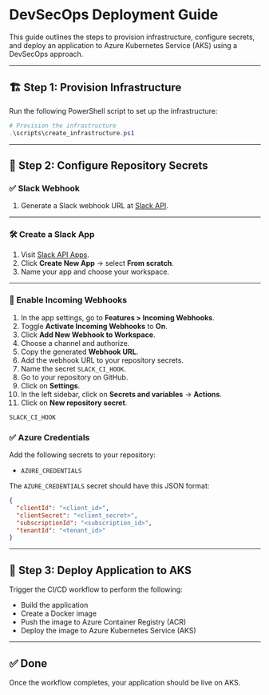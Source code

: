 # DevSecOps Deployment Guide

This guide outlines the steps to provision infrastructure, configure secrets, and deploy an application to Azure Kubernetes Service (AKS) using a DevSecOps approach.

---

## 🏗️ Step 1: Provision Infrastructure

Run the following PowerShell script to set up the infrastructure:

```powershell
# Provision the infrastructure
.\scripts\create_infrastructure.ps1
```

---

## 🔐 Step 2: Configure Repository Secrets

### ✅ Slack Webhook

1. Generate a Slack webhook URL at [Slack API](https://api.slack.com/messaging/webhooks).

---

### 🛠️ Create a Slack App

1. Visit [Slack API Apps](https://api.slack.com/apps).
2. Click **Create New App** → select **From scratch**.
3. Name your app and choose your workspace.

---

### 🔌 Enable Incoming Webhooks

1. In the app settings, go to **Features > Incoming Webhooks**.
2. Toggle **Activate Incoming Webhooks** to **On**.
3. Click **Add New Webhook to Workspace**.
4. Choose a channel and authorize.
5. Copy the generated **Webhook URL**.
6. Add the webhook URL to your repository secrets.
7. Name the secret `SLACK_CI_HOOK`.
8. Go to your repository on GitHub.
9. Click on **Settings**.
10. In the left sidebar, click on **Secrets and variables** → **Actions**.
11. Click on **New repository secret**.

```
SLACK_CI_HOOK
```

### ✅ Azure Credentials

Add the following secrets to your repository:

- `AZURE_CREDENTIALS`


The `AZURE_CREDENTIALS` secret should have this JSON format:

```json
{
  "clientId": "<client_id>",
  "clientSecret": "<client_secret>",
  "subscriptionId": "<subscription_id>",
  "tenantId": "<tenant_id>"
}
```

---

## 🚀 Step 3: Deploy Application to AKS

Trigger the CI/CD workflow to perform the following:

- Build the application
- Create a Docker image
- Push the image to Azure Container Registry (ACR)
- Deploy the image to Azure Kubernetes Service (AKS)

---

## ✅ Done

Once the workflow completes, your application should be live on AKS.
